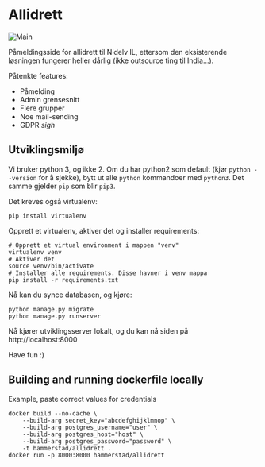 # Allidrett

![Main](https://github.com/Hammerstad/Allidrett/workflows/Main/badge.svg)

Påmeldingsside for allidrett til Nidelv IL, ettersom den eksisterende løsningen fungerer heller dårlig (ikke outsource ting til India...).

Påtenkte features:
 - Påmelding
 - Admin grensesnitt
 - Flere grupper
 - Noe mail-sending
 - GDPR *sigh*

## Utviklingsmiljø

Vi bruker python 3, og ikke 2. Om du har python2 som default (kjør `python --version` for å sjekke), bytt ut alle `python` kommandoer med `python3`. Det samme gjelder `pip` som blir `pip3`.

Det kreves også virtualenv:

```
pip install virtualenv
```

Opprett et virtualenv, aktiver det og installer requirements:

```
# Opprett et virtual environment i mappen "venv"
virtualenv venv
# Aktiver det
source venv/bin/activate
# Installer alle requirements. Disse havner i venv mappa
pip install -r requirements.txt
```

Nå kan du synce databasen, og kjøre:

```
python manage.py migrate
python manage.py runserver
```

Nå kjører utviklingsserver lokalt, og du kan nå siden på http://localhost:8000

Have fun :)

## Building and running dockerfile locally

Example, paste correct values for credentials

    docker build --no-cache \
        --build-arg secret_key="abcdefghijklmnop" \
        --build-arg postgres_username="user" \
        --build-arg postgres_host="host" \
        --build-arg postgres_password="password" \
        -t hammerstad/allidrett .
    docker run -p 8000:8000 hammerstad/allidrett